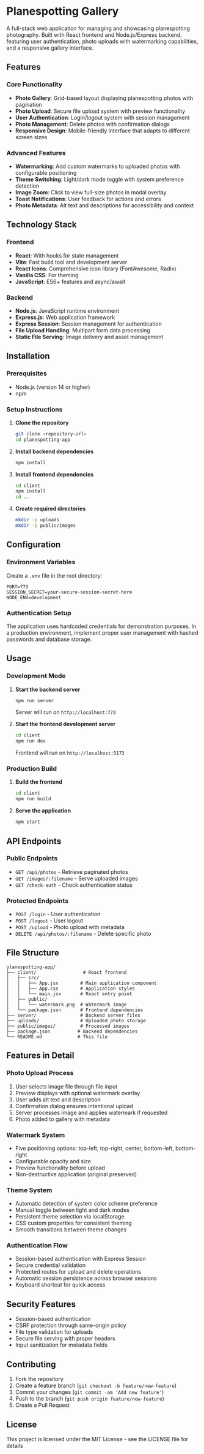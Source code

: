 # Planespotting Gallery

A full-stack web application for managing and showcasing planespotting photography. Built with React frontend and Node.js/Express backend, featuring user authentication, photo uploads with watermarking capabilities, and a responsive gallery interface.

## Features

### Core Functionality
- **Photo Gallery**: Grid-based layout displaying planespotting photos with pagination
- **Photo Upload**: Secure file upload system with preview functionality
- **User Authentication**: Login/logout system with session management
- **Photo Management**: Delete photos with confirmation dialogs
- **Responsive Design**: Mobile-friendly interface that adapts to different screen sizes

### Advanced Features
- **Watermarking**: Add custom watermarks to uploaded photos with configurable positioning
- **Theme Switching**: Light/dark mode toggle with system preference detection
- **Image Zoom**: Click to view full-size photos in modal overlay
- **Toast Notifications**: User feedback for actions and errors
- **Photo Metadata**: Alt text and descriptions for accessibility and context

## Technology Stack

### Frontend
- **React**: With hooks for state management
- **Vite**: Fast build tool and development server
- **React Icons**: Comprehensive icon library (FontAwesome, Radix)
- **Vanilla CSS**: For theming
- **JavaScript**: ES6+ features and async/await

### Backend
- **Node.js**: JavaScript runtime environment
- **Express.js**: Web application framework
- **Express Session**: Session management for authentication
- **File Upload Handling**: Multipart form data processing
- **Static File Serving**: Image delivery and asset management

## Installation

### Prerequisites
- Node.js (version 14 or higher)
- npm 

### Setup Instructions

1. **Clone the repository**
   ```bash
   git clone <repository-url>
   cd planespotting-app
   ```

2. **Install backend dependencies**
   ```bash
   npm install
   ```

3. **Install frontend dependencies**
   ```bash
   cd client
   npm install
   cd ..
   ```

4. **Create required directories**
   ```bash
   mkdir -p uploads
   mkdir -p public/images
   ```

## Configuration

### Environment Variables
Create a `.env` file in the root directory:

```env
PORT=773
SESSION_SECRET=your-secure-session-secret-here
NODE_ENV=development
```

### Authentication Setup
The application uses hardcoded credentials for demonstration purposes. In a production environment, implement proper user management with hashed passwords and database storage.


## Usage

### Development Mode

1. **Start the backend server**
   ```bash
   npm run server
   ```
   Server will run on `http://localhost:773`

2. **Start the frontend development server**
   ```bash
   cd client
   npm run dev
   ```
   Frontend will run on `http://localhost:5173`

### Production Build

1. **Build the frontend**
   ```bash
   cd client
   npm run build
   ```

2. **Serve the application**
   ```bash
   npm start
   ```

## API Endpoints

### Public Endpoints
- `GET /api/photos` - Retrieve paginated photos
- `GET /images/:filename` - Serve uploaded images
- `GET /check-auth` - Check authentication status

### Protected Endpoints
- `POST /login` - User authentication
- `POST /logout` - User logout
- `POST /upload` - Photo upload with metadata
- `DELETE /api/photos/:filename` - Delete specific photo

## File Structure

```
planespotting-app/
├── client/                 # React frontend
│   ├── src/
│   │   ├── App.jsx        # Main application component
│   │   ├── App.css        # Application styles
│   │   └── main.jsx       # React entry point
│   ├── public/
│   │   └── watermark.png  # Watermark image
│   └── package.json       # Frontend dependencies
├── server/                # Backend server files
├── uploads/               # Uploaded photo storage
├── public/images/         # Processed images
├── package.json          # Backend dependencies
└── README.md             # This file
```

## Features in Detail

### Photo Upload Process
1. User selects image file through file input
2. Preview displays with optional watermark overlay
3. User adds alt text and description
4. Confirmation dialog ensures intentional upload
5. Server processes image and applies watermark if requested
6. Photo added to gallery with metadata

### Watermark System
- Five positioning options: top-left, top-right, center, bottom-left, bottom-right
- Configurable opacity and size
- Preview functionality before upload
- Non-destructive application (original preserved)

### Theme System
- Automatic detection of system color scheme preference
- Manual toggle between light and dark modes
- Persistent theme selection via localStorage
- CSS custom properties for consistent theming
- Smooth transitions between theme changes

### Authentication Flow
- Session-based authentication with Express Session
- Secure credential validation
- Protected routes for upload and delete operations
- Automatic session persistence across browser sessions
- Keyboard shortcut for quick access

## Security Features

- Session-based authentication
- CSRF protection through same-origin policy
- File type validation for uploads
- Secure file serving with proper headers
- Input sanitization for metadata fields

## Contributing

1. Fork the repository
2. Create a feature branch (`git checkout -b feature/new-feature`)
3. Commit your changes (`git commit -am 'Add new feature'`)
4. Push to the branch (`git push origin feature/new-feature`)
5. Create a Pull Request

## License

This project is licensed under the MIT License - see the LICENSE file for details
